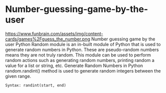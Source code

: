 # Number-guessing-game-by-the-user
https://www.funbrain.com/assets/img/content-cards/games%2Fguess_the_number.png
Number guessing game by the user
Python Random module is an in-built module of Python that is used to generate random numbers in Python. These are pseudo-random numbers means they are not truly random. This module can be used to perform random actions such as generating random numbers, printing random a value for a list or string, etc.
Generate Random Numbers in Python
random.randint() method is used to generate random integers between the given range.
    
    Syntax: randint(start, end)
